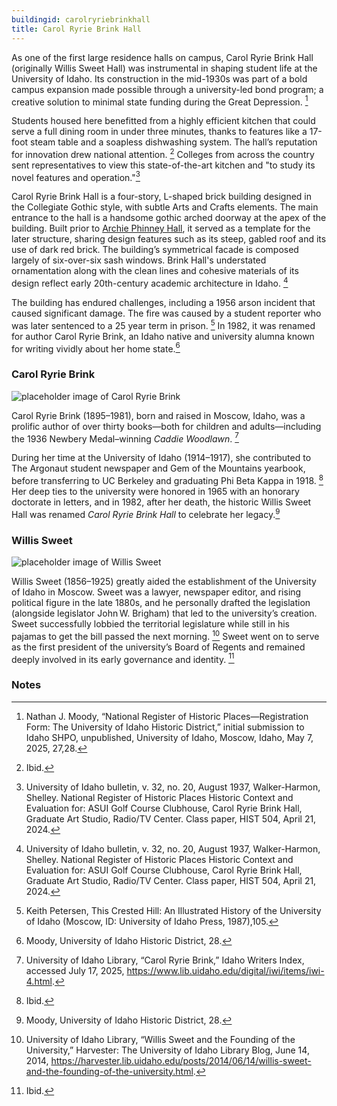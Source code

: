 ```yaml
---
buildingid: carolryriebrinkhall
title: Carol Ryrie Brink Hall
---
```


As one of the first large residence halls on campus, Carol Ryrie Brink Hall (originally Willis Sweet Hall) was instrumental in shaping student life at the University of Idaho. Its construction in the mid-1930s was part of a bold campus expansion made possible through a university-led bond program; a creative solution to minimal state funding during the Great Depression. [^1]

Students housed here benefitted from a highly efficient kitchen that could serve a full dining room in under three minutes, thanks to features like a 17-foot steam table and a soapless dishwashing system. The hall’s reputation for innovation drew national attention. [^2] Colleges from across the country sent representatives to view this state-of-the-art kitchen and "to study its novel features and operation."[^3] 

Carol Ryrie Brink Hall is a four-story, L-shaped brick building designed in the Collegiate Gothic style, with subtle Arts and Crafts elements. The main entrance to the hall is a handsome gothic arched doorway at the apex of the building. Built prior to [Archie Phinney Hall](/digital/campus/buildings/archiephinneyhall), it served as a template for the later structure, sharing design features such as its steep, gabled roof and its use of dark red brick. The building’s symmetrical facade is composed largely of six-over-six sash windows. Brink Hall's understated ornamentation along with the clean lines and cohesive materials of its design reflect early 20th-century academic architecture in Idaho. [^3]

The building has endured challenges, including a 1956 arson incident that caused significant damage. The fire was caused by a student reporter who was later sentenced to a 25 year term in prison. [^4] In 1982, it was renamed for author Carol Ryrie Brink, an Idaho native and university alumna known for writing vividly about her home state.[^5]  

### Carol Ryrie Brink  

![placeholder image of Carol Ryrie Brink](https://objects.lib.uidaho.edu/lcoh/small/Brink-C_02.jpg)  

Carol Ryrie Brink (1895–1981), born and raised in Moscow, Idaho, was a prolific author of over thirty books—both for children and adults—including the 1936 Newbery Medal–winning *Caddie Woodlawn*. [^6]  

During her time at the University of Idaho (1914–1917), she contributed to The Argonaut student newspaper and Gem of the Mountains yearbook, before transferring to UC Berkeley and graduating Phi Beta Kappa in 1918. [^7] Her deep ties to the university were honored in 1965 with an honorary doctorate in letters, and in 1982, after her death, the historic Willis Sweet Hall was renamed *Carol Ryrie Brink Hall* to celebrate her legacy.[^8]  
### Willis Sweet 
![placeholder image of Willis Sweet](https://bioguide.congress.gov/photo/7deeb824e2032d46cf52022ff3a77038.jpg)  

Willis Sweet (1856–1925) greatly aided the establishment of the University of Idaho in Moscow. Sweet was a lawyer, newspaper editor, and rising political figure in the late 1880s, and he personally drafted the legislation (alongside legislator John W. Brigham) that led to the university’s creation. Sweet successfully lobbied the territorial legislature while still in his pajamas to get the bill passed the next morning. [^9] Sweet went on to serve as the first president of the university’s Board of Regents and remained deeply involved in its early governance and identity. [^10]

### Notes  

[^1]:  Nathan J. Moody, “National Register of Historic Places—Registration Form: The University of Idaho Historic District,” initial submission to Idaho SHPO, unpublished, University of Idaho, Moscow, Idaho, May 7, 2025, 27,28.  
[^2]: Ibid.  
[^3]:  University of Idaho bulletin, v. 32, no. 20, August 1937, Walker-Harmon, Shelley. National Register of Historic Places Historic Context and Evaluation for: ASUI Golf Course Clubhouse, Carol Ryrie Brink Hall, Graduate Art Studio, Radio/TV Center. Class paper, HIST 504, April 21, 2024.  
[^4]: Keith Petersen, This Crested Hill: An Illustrated History of the University of Idaho (Moscow, ID: University of Idaho Press, 1987),105.
[^5]: Moody, University of Idaho Historic District, 28.  
[^6]: University of Idaho Library, “Carol Ryrie Brink,” Idaho Writers Index, accessed July 17, 2025, https://www.lib.uidaho.edu/digital/iwi/items/iwi-4.html.  
[^7]: Ibid.  
[^8]: Moody, University of Idaho Historic District, 28.  
[^9]: University of Idaho Library, “Willis Sweet and the Founding of the University,” Harvester: The University of Idaho Library Blog, June 14, 2014, https://harvester.lib.uidaho.edu/posts/2014/06/14/willis-sweet-and-the-founding-of-the-university.html.  
[^10]: Ibid. 

